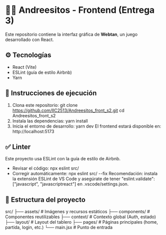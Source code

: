 # 🧙‍♀️ Andreesitos - Frontend (Entrega 3)

Este repositorio contiene la interfaz gráfica de **Webtan**, un juego desarrollado con React.

## ⚙️ Tecnologías

- React (Vite)
- ESLint (guía de estilo Airbnb)
- Yarn

## 🚀 Instrucciones de ejecución

1. Clona este repositorio:
   git clone https://github.com/IIC2513/Andreesitos_front_s2.git
   cd Andreesitos_front_s2
2. Instala las dependencias:
   yarn install
3. Inicia el entorno de desarrollo:
    yarn dev
El frontend estará disponible en: http://localhost:5173

## ✅ Linter
Este proyecto usa ESLint con la guía de estilo de Airbnb.

- Revisar el código:
    npx eslint src/
- Corregir automáticamente:
    npx eslint src/ --fix
Recomendación: instala la extensión ESLint de VS Code y asegúrate de tener "eslint.validate": ["javascript", "javascriptreact"] en .vscode/settings.json.

## 📂 Estructura del proyecto
src/
├── assets/           # Imágenes y recursos estáticos
├── components/       # Componentes reutilizables
├── context/          # Contexto global (Auth, estado)
├── layout/           # Layout del tablero
├── pages/            # Páginas principales (home, partida, login, etc.)
└── main.jsx          # Punto de entrada

